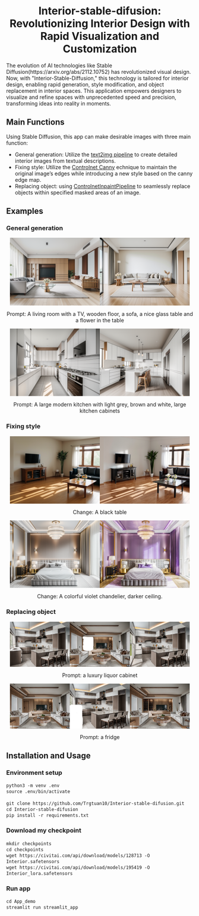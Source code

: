 <div align="center">
<h1> Interior-stable-difusion: Revolutionizing Interior Design with Rapid Visualization and Customization
</div>
    The evolution of AI technologies like Stable Diffusion(https://arxiv.org/abs/2112.10752) has revolutionized visual design. Now, with "Interior-Stable-Diffusion," this technology is tailored for interior design, enabling rapid generation, style modification, and object replacement in interior spaces. This application empowers designers to visualize and refine spaces with unprecedented speed and precision, transforming ideas into reality in moments.

## Main Functions
Using Stable Diffusion, this app can make desirable images with three main function: 
- General generation: Utilize the [text2img pipeline](https://huggingface.co/docs/diffusers/en/api/pipelines/stable_diffusion/text2img) to create detailed interior images from textual descriptions.
- Fixing style: Utilize the [Controlnet Canny](https://huggingface.co/lllyasviel/sd-controlnet-canny) echnique to maintain the original image’s edges while introducing a new style based on the canny edge map.
- Replacing object: using [ControlnetInpaintPipeline](https://huggingface.co/docs/diffusers/en/api/pipelines/controlnet#diffusers.StableDiffusionControlNetInpaintPipeline) to seamlessly replace objects within specified masked areas of an image.
## Examples
### General generation
<div style="display: flex; justify-content: center; flex-wrap: nowrap; overflow-x: auto;">
  <img src="assets/prompt1.png" style="flex: 0 0 auto; width: 48%;">
  <img src="assets/prompt2.png" style="flex: 0 0 auto; width: 48%;">
</div>
<p align="center">Prompt: A living room with a TV, wooden floor, a sofa, a nice glass table and a flower in the table</p>
<div style="display: flex; justify-content: center; flex-wrap: nowrap; overflow-x: auto;">
  <img src="assets/prompt3.png" style="flex: 0 0 auto; width: 48%;">
  <img src="assets/prompt4.png" style="flex: 0 0 auto; width: 48%;">
</div>
<p align="center">Prompt: A large modern kitchen with light grey, brown and white, large kitchen cabinets</p>


### Fixing style
<div style="display: flex; justify-content: center; flex-wrap: nowrap; overflow-x: auto;">
  <img src="assets/con1.png" style="flex: 0 0 auto; width: 48%;">
  <img src="assets/con2.png" style="flex: 0 0 auto; width: 48%;">
</div>
<p align="center">Change: A black table</p>
<div style="display: flex; justify-content: center; flex-wrap: nowrap; overflow-x: auto;">
  <img src="assets/con3.png" style="flex: 0 0 auto; width: 48%;">
  <img src="assets/con4.png" style="flex: 0 0 auto; width: 48%;">
</div>
<p align="center">Change: A colorful violet chandelier, darker ceiling.</p>

### Replacing object
<div style="display: flex; justify-content: center; flex-wrap: nowrap; overflow-x: auto;">
  <img src="assets/inp1.png" style="flex: 0 0 auto; width: 32%;">
  <img src="assets/inp2.png" style="flex: 0 0 auto; width: 32%;">
  <img src="assets/inp3.png" style="flex: 0 0 auto; width: 32%;">
</div>
<p align="center">Prompt: a luxury liquor cabinet</p>
<div style="display: flex; justify-content: center; flex-wrap: nowrap; overflow-x: auto;">
  <img src="assets/inp4.png" style="flex: 0 0 auto; width: 32%;">
  <img src="assets/inp5.png" style="flex: 0 0 auto; width: 32%;">
  <img src="assets/inp6.png" style="flex: 0 0 auto; width: 32%;">
</div>
<p align="center">Prompt: a fridge</p>

## Installation and Usage
### Environment setup
```
python3 -m venv .env
source .env/bin/activate

git clone https://github.com/Trgtuan10/Interior-stable-difusion.git
cd Interior-stable-difusion
pip install -r requirements.txt
```

### Download my checkpoint
```
mkdir checkpoints
cd checkpoints
wget https://civitai.com/api/download/models/128713 -O Interior.safetensors
wget https://civitai.com/api/download/models/195419 -O Interior_lora.safetensors
```

### Run app
```
cd App_demo
streamlit run streamlit_app
```
